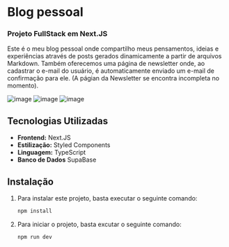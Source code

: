 # Blog pessoal 
### Projeto FullStack em Next.JS
Este é o meu blog pessoal onde compartilho meus pensamentos, ideias e experiências através de posts gerados dinamicamente a partir de arquivos Markdown. Também oferecemos uma página de newsletter onde, ao cadastrar o e-mail do usuário, é automaticamente enviado um e-mail de confirmação para ele. (A págian da Newsletter se encontra incompleta no momento).

![image](https://github.com/ThiagoMoura963/nextjs-fullstack/assets/76569184/7b61a554-c304-4e89-aef4-66d62be8188f)
![image](https://github.com/ThiagoMoura963/nextjs-fullstack/assets/76569184/7319bb1f-1ced-4a6f-b48b-83698f02f894)
![image](https://github.com/ThiagoMoura963/nextjs-fullstack/assets/76569184/16fcaa84-7d4e-4c6e-8733-c6441b461df6)

## Tecnologias Utilizadas

- **Frontend:** Next.JS
- **Estilização:** Styled Components
- **Linguagem:** TypeScript
- **Banco de Dados** SupaBase

## Instalação

1. Para instalar este projeto, basta executar o seguinte comando:

    ```bash
    npm install
    ```

2. Para iniciar o projeto, basta excutar o seguinte comando:

    ```bash
    npm run dev
    ```

